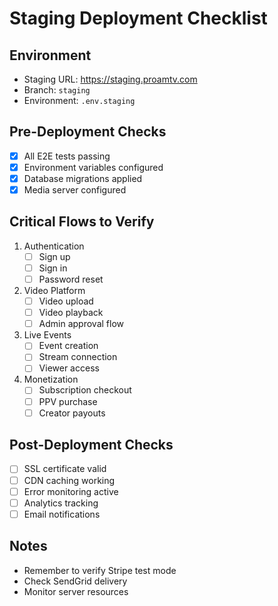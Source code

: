 # Staging Deployment Checklist

## Environment
- Staging URL: https://staging.proamtv.com
- Branch: `staging`
- Environment: `.env.staging`

## Pre-Deployment Checks
- [x] All E2E tests passing
- [x] Environment variables configured
- [x] Database migrations applied
- [x] Media server configured

## Critical Flows to Verify
1. Authentication
   - [ ] Sign up
   - [ ] Sign in
   - [ ] Password reset

2. Video Platform
   - [ ] Video upload
   - [ ] Video playback
   - [ ] Admin approval flow

3. Live Events
   - [ ] Event creation
   - [ ] Stream connection
   - [ ] Viewer access

4. Monetization
   - [ ] Subscription checkout
   - [ ] PPV purchase
   - [ ] Creator payouts

## Post-Deployment Checks
- [ ] SSL certificate valid
- [ ] CDN caching working
- [ ] Error monitoring active
- [ ] Analytics tracking
- [ ] Email notifications

## Notes
- Remember to verify Stripe test mode
- Check SendGrid delivery
- Monitor server resources